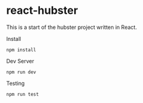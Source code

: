 # react-hubster

This is a start of the hubster project written in React.

Install

`npm install`

Dev Server

`npm run dev`

Testing

`npm run test`
